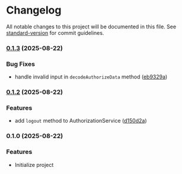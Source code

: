 # Changelog

All notable changes to this project will be documented in this file. See [standard-version](https://github.com/conventional-changelog/standard-version) for commit guidelines.

### [0.1.3](https://github.com/AuthApex/authapex-core/compare/v0.1.2...v0.1.3) (2025-08-22)


### Bug Fixes

* handle invalid input in `decodeAuthorizeData` method ([eb9329a](https://github.com/AuthApex/authapex-core/commit/eb9329a4022862cb609f4fc8d4ef90c9f2e099c4))

### [0.1.2](https://github.com/AuthApex/authapex-core/compare/v0.1.1...v0.1.2) (2025-08-22)


### Features

* add `logout` method to AuthorizationService ([d150d2a](https://github.com/AuthApex/authapex-core/commit/d150d2a37605ac5681b88b0457042f49b7cc0ed2))

### 0.1.0 (2025-08-22)

### Features
* Initialize project
